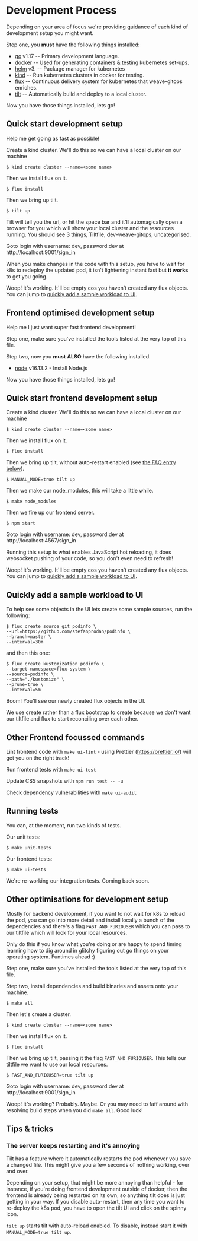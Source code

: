 # Development Process

Depending on your area of focus we're providing guidance of each kind of development setup you might want.

Step one, you **must** have the following things installed:

* [go](https://go.dev) v1.17 -- Primary development language.
* [docker](https://www.docker.com/) -- Used for generating containers & testing kubernetes set-ups.
* [helm](https://helm.sh/docs/intro/install/) v3. -- Package manager for kubernetes
* [kind](https://kind.sigs.k8s.io/docs/user/quick-start#installation) -- Run kubernetes clusters in docker for testing.
* [flux](https://fluxcd.io/docs/get-started/) -- Continuous delivery system for kubernetes that weave-gitops enriches.
* [tilt](https://tilt.dev/) -- Automatically build and deploy to a local cluster.

Now you have those things installed, lets go!

## Quick start development setup

Help me get going as fast as possible!

Create a kind cluster. We'll do this so we can have a local cluster on our machine

`$ kind create cluster --name=<some name>`

Then we install flux on it.

`$ flux install`

Then we bring up tilt.

`$ tilt up`

Tilt will tell you the url, or hit the space bar and it'll automagically open a browser for you which will show your local cluster and the resources running. You should see 3 things, Tiltfile, dev-weave-gitops, uncategorised.

Goto login with username: dev, password:dev at http://localhost:9001/sign_in

When you make changes in the code with this setup, you have to wait for k8s to redeploy the updated pod, it isn't lightening instant fast but **it works** to get you going.

Woop! It's working. It'll be empty cos you haven't created any flux objects. You can jump to [
quickly add a sample workload to UI](#quickly-add-a-sample-workload-to-ui).


## Frontend optimised development setup

Help me I just want super fast frontend development!

Step one, make sure you've installed the tools listed at the very top of this file.

Step two, now you **must** **ALSO** have the following installed.

* [node](https://nodejs.org/en/) v16.13.2 - Install Node.js

Now you have those things installed, lets go!

## Quick start frontend development setup

Create a kind cluster. We'll do this so we can have a local cluster on our machine

`$ kind create cluster --name=<some name>`

Then we install flux on it.

`$ flux install`

Then we bring up tilt, without auto-restart enabled (see [the FAQ
entry below](#the-server-keeps-restarting-and-its-annoying)).

`$ MANUAL_MODE=true tilt up`

Then we make our node_modules, this will take a little while.

`$ make node_modules`

Then we fire up our frontend server.

`$ npm start`

Goto login with username: dev, password:dev at http://localhost:4567/sign_in

Running this setup is what enables JavaScript hot reloading, it does websocket pushing of your code, so you don't even need to refresh!

Woop! It's working. It'll be empty cos you haven't created any flux objects. You can jump to [quickly add a sample workload to UI](#quickly-add-a-sample-workload-to-ui).


## Quickly add a sample workload to UI

To help see some objects in the UI lets create some sample sources, run the following:

```
$ flux create source git podinfo \
--url=https://github.com/stefanprodan/podinfo \
--branch=master \
--interval=30m
```

and then this one:

```
$ flux create kustomization podinfo \
--target-namespace=flux-system \
--source=podinfo \
--path="./kustomize" \
--prune=true \
--interval=5m
```

Boom! You'll see our newly created flux objects in the UI.

We use create rather than a flux bootstrap to create because we don't want our tiltfile and flux to start reconciling over each other.

## Other Frontend focussed commands

Lint frontend code with `make ui-lint` - using Prettier (https://prettier.io/) will get you on the right track!

Run frontend tests with `make ui-test`

Update CSS snapshots with `npm run test -- -u`

Check dependency vulnerabilities with `make ui-audit`


## Running tests

You can, at the moment, run two kinds of tests.

Our unit tests:

`$ make unit-tests`

Our frontend tests:

`$ make ui-tests`

We're re-working our integration tests. Coming back soon.


## Other optimisations for development setup

Mostly for backend development, if you want to not wait for k8s to reload the pod, you can go into more detail and install locally a bunch of the dependencies and there's a flag `FAST_AND_FURIOUSER` which you can pass to our tiltfile which will look for your local resources.

Only do this if you know what you're doing or are happy to spend timing learning how to dig around in glitchy figuring out go things on your operating system. Funtimes ahead :)

Step one, make sure you've installed the tools listed at the very top of this file.

Step two, install dependencies and build binaries and assets onto your machine.

`$ make all`

Then let's create a cluster.

`$ kind create cluster --name=<some name>`

Then we install flux on it.

`$ flux install`

Then we bring up tilt, passing it the flag `FAST_AND_FURIOUSER`. This tells our tiltfile we want to use our local resources.

`$ FAST_AND_FURIOUSER=true tilt up`

Goto login with username: dev, password:dev at http://localhost:9001/sign_in

Woop! It's working? Probably. Maybe. Or you may need to faff around with resolving build steps when you did `make all`.
Good luck!

## Tips & tricks

### The server keeps restarting and it's annoying

Tilt has a feature where it automatically restarts the pod whenever
you save a changed file. This might give you a few seconds of nothing
working, over and over.

Depending on your setup, that might be more annoying than helpful -
for instance, if you're doing frontend development outside of docker,
then the frontend is already being restarted on its own, so anything
tilt does is just getting in your way. If you disable auto-restart,
then any time you want to re-deploy the k8s pod, you have to open the
tilt UI and click on the spinny icon.

`tilt up` starts tilt with auto-reload enabled. To disable, instead
start it with `MANUAL_MODE=true tilt up`.
